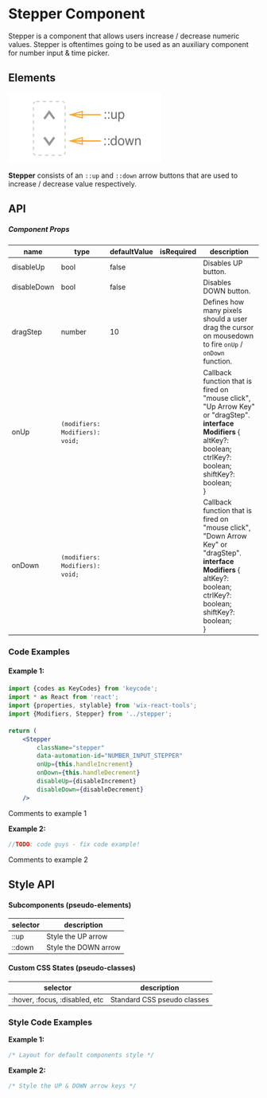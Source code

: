 # Stepper Component

Stepper is a component that allows users increase / decrease numeric values. Stepper is oftentimes going to be used as an auxiliary component for number input & time picker.



## Elements

![elements](./assets/elements.png)

**Stepper** consists of an `::up` and `::down` arrow buttons that are used to increase / decrease value respectively. 



## API

##### Component Props

| name        | type                            | defaultValue | isRequired | description                              |
| ----------- | ------------------------------- | ------------ | ---------- | ---------------------------------------- |
| disableUp   | bool                            | false        |            | Disables UP button.                      |
| disableDown | bool                            | false        |            | Disables DOWN button.                    |
| dragStep    | number                          | 10           |            | Defines how many pixels should a user drag the cursor on mousedown to fire `onUp` / `onDown` function. |
| onUp        | `(modifiers: Modifiers): void;` |              |            | Callback function that is fired on "mouse click", "Up Arrow Key" or "dragStep". <br>  **interface Modifiers** { <br>  altKey?: boolean; <br>   ctrlKey?: boolean; <br>  shiftKey?: boolean; <br>  } |
| onDown      | `(modifiers: Modifiers): void;` |              |            | Callback function that is fired on "mouse click", "Down Arrow Key" or "dragStep". <br>  **interface Modifiers** { <br>  altKey?: boolean; <br>   ctrlKey?: boolean; <br>  shiftKey?: boolean; <br>  } |



### Code Examples

#### **Example 1:**

```jsx
import {codes as KeyCodes} from 'keycode';
import * as React from 'react';
import {properties, stylable} from 'wix-react-tools';
import {Modifiers, Stepper} from '../stepper';
	
return (
	<Stepper
		className="stepper"
      	data-automation-id="NUMBER_INPUT_STEPPER"
      	onUp={this.handleIncrement}
      	onDown={this.handleDecrement}
      	disableUp={disableIncrement}
      	disableDown={disableDecrement}
    />
```

Comments to example 1

**Example 2:**

```jsx
//TODO: code guys - fix code example!
```

Comments to example 2



## Style API

#### Subcomponents (pseudo-elements)

| selector | description          |
| -------- | -------------------- |
| ::up     | Style the UP arrow   |
| ::down   | Style the DOWN arrow |

#### Custom CSS States (pseudo-classes)

| selector                       | description                 |
| ------------------------------ | --------------------------- |
| :hover, :focus, :disabled, etc | Standard CSS pseudo classes |

### Style Code Examples

**Example 1:**

```css
/* Layout for default components style */
```

**Example 2:**

```css
/* Style the UP & DOWN arrow keys */
```